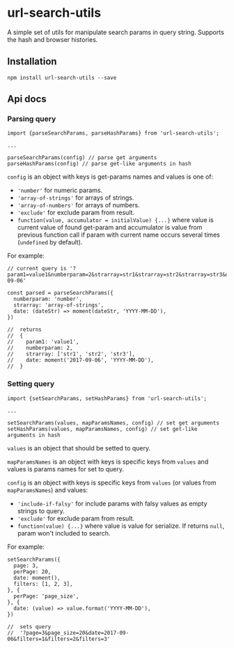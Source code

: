 # url-search-utils
A simple set of utils for manipulate search params in query string. Supports the hash and browser histories.

## Installation

```
npm install url-search-utils --save
```

## Api docs

### Parsing query

```
import {parseSearchParams, parseHashParams} from 'url-search-utils';

...

parseSearchParams(config) // parse get arguments
parseHashParams(config) // parse get-like arguments in hash
```

`config` is an object with keys is get-params names and values is one of:

 - `'number'` for numeric params.
 - `'array-of-strings'` for arrays of strings.
 - `'array-of-numbers'` for arrays of numbers.
 - `'exclude'` for exclude param from result.
 - `function(value, accumulator = initialValue) {...}` where value is current value of found get-param and accumulator is value from previous function call if param with current name occurs several times (`undefined` by default).

For example:

```
// current query is '?param1=value1&numberparam=2&strarray=str1&strarray=str2&strarray=str3&date=2017-09-06'

const parsed = parseSearchParams({
  numberparam: 'number',
  strarray: 'array-of-strings',
  date: (dateStr) => moment(dateStr, 'YYYY-MM-DD'),
})

//  returns
//  {
//    param1: 'value1',
//    numberparam: 2,
//    strarray: ['str1', 'str2', 'str3'],
//    date: moment('2017-09-06', 'YYYY-MM-DD'),
//  }
```

### Setting query

```
import {setSearchParams, setHashParams} from 'url-search-utils';

...

setSearchParams(values, mapParamsNames, config) // set get arguments
setHashParams(values, mapParamsNames, config) // set get-like arguments in hash
```

`values` is an object that should be setted to query.

`mapParamsNames` is an object with keys is specific keys from `values` and values is params names for set to query.

`config` is an object with keys is specific keys from `values` (or values from `mapParamsNames`) and values:

 - `'include-if-falsy'` for include params with falsy values as empty strings to query.
 - `'exclude'` for exclude param from result.
 - `function(value) {...}` where value is value for serialize. If returns `null`, param won't included to search.
 
 For example:

```
setSearchParams({
  page: 3,
  perPage: 20,
  date: moment(),
  filters: [1, 2, 3],
}, {
  perPage: 'page_size',
}, {
  date: (value) => value.format('YYYY-MM-DD'),
})

//  sets query
//  '?page=3&page_size=20&date=2017-09-06&filters=1&filters=2&filters=3'
```
